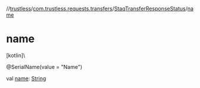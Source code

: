 //[trustless](../../../index.md)/[com.trustless.requests.transfers](../index.md)/[StaqTransferResponseStatus](index.md)/[name](name.md)

# name

[kotlin]\

@SerialName(value = &quot;Name&quot;)

val [name](name.md): [String](https://kotlinlang.org/api/latest/jvm/stdlib/kotlin/-string/index.html)
